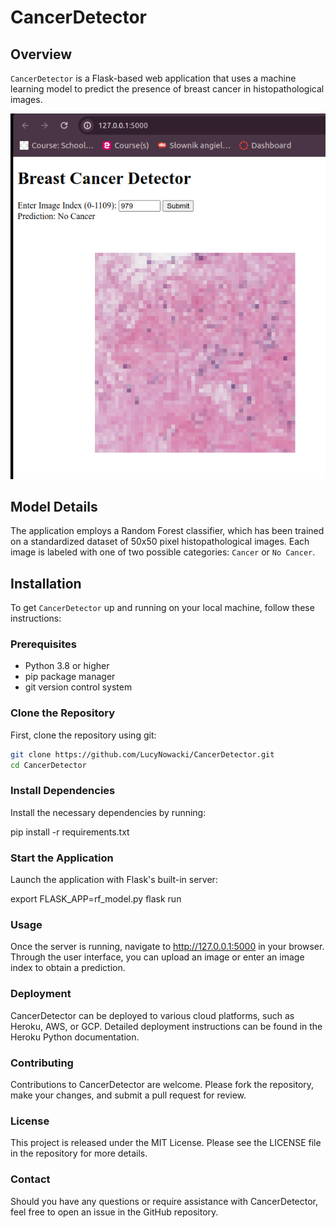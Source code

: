 # CancerDetector

## Overview

`CancerDetector` is a Flask-based web application that uses a machine learning model to predict the presence of breast cancer in histopathological images.

![Breast Cancer Cells](breast_cancer.png)

## Model Details

The application employs a Random Forest classifier, which has been trained on a standardized dataset of 50x50 pixel histopathological images. Each image is labeled with one of two possible categories: `Cancer` or `No Cancer`.

## Installation

To get `CancerDetector` up and running on your local machine, follow these instructions:

### Prerequisites

- Python 3.8 or higher
- pip package manager
- git version control system

### Clone the Repository

First, clone the repository using git:

```bash
git clone https://github.com/LucyNowacki/CancerDetector.git
cd CancerDetector
```
### Install Dependencies
Install the necessary dependencies by running:

pip install -r requirements.txt

### Start the Application
Launch the application with Flask's built-in server:

export FLASK_APP=rf_model.py
flask run


### Usage

Once the server is running, navigate to http://127.0.0.1:5000 in your browser. Through the user interface, you can upload an image or enter an image index to obtain a prediction.

### Deployment

CancerDetector can be deployed to various cloud platforms, such as Heroku, AWS, or GCP. Detailed deployment instructions can be found in the Heroku Python documentation.

### Contributing

Contributions to CancerDetector are welcome. Please fork the repository, make your changes, and submit a pull request for review.

### License

This project is released under the MIT License. Please see the LICENSE file in the repository for more details.

### Contact

Should you have any questions or require assistance with CancerDetector, feel free to open an issue in the GitHub repository.


